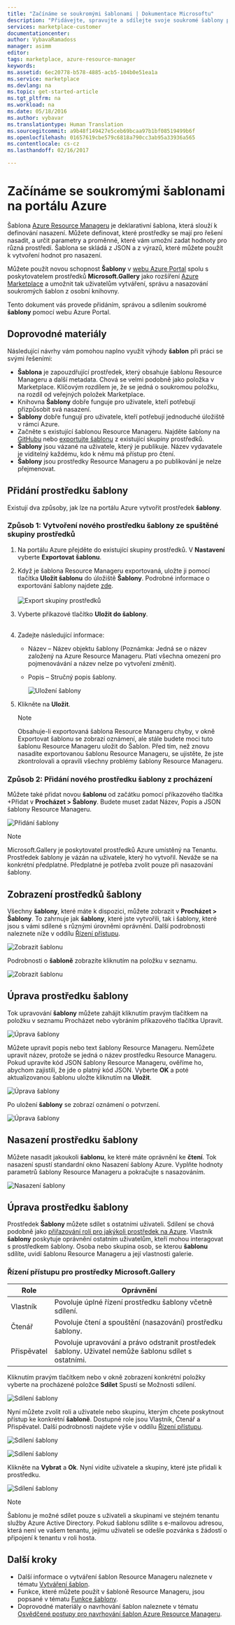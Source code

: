 ```yaml
---
title: "Začínáme se soukromými šablonami | Dokumentace Microsoftu"
description: "Přidávejte, spravujte a sdílejte svoje soukromé šablony pomocí portálu Azure, rozhraní příkazového řádku Azure nebo PowerShellu."
services: marketplace-customer
documentationcenter: 
author: VybavaRamadoss
manager: asimm
editor: 
tags: marketplace, azure-resource-manager
keywords: 
ms.assetid: 6ec20778-b578-4885-acb5-104b0e51ea1a
ms.service: marketplace
ms.devlang: na
ms.topic: get-started-article
ms.tgt_pltfrm: na
ms.workload: na
ms.date: 05/18/2016
ms.author: vybavar
ms.translationtype: Human Translation
ms.sourcegitcommit: a9b48f149427e5ceb69bcaa97b1bf08519499b6f
ms.openlocfilehash: 01657619cbe579c6818a790cc3ab95a33936a565
ms.contentlocale: cs-cz
ms.lasthandoff: 02/16/2017

---
```

# <a name="get-started-with-private-templates-on-the-azure-portal"></a>Začínáme se soukromými šablonami na portálu Azure
Šablona [Azure Resource Manageru](../azure-resource-manager/resource-group-authoring-templates.md) je deklarativní šablona, která slouží k definování nasazení. Můžete definovat, které prostředky se mají pro řešení nasadit, a určit parametry a proměnné, které vám umožní zadat hodnoty pro různá prostředí. Šablona se skládá z JSON a z výrazů, které můžete použít k vytvoření hodnot pro nasazení.

Můžete použít novou schopnost **Šablony** v [webu Azure Portal](https://portal.azure.com) spolu s poskytovatelem prostředků **Microsoft.Gallery** jako rozšíření [Azure Marketplace](https://azure.microsoft.com/marketplace/) a umožnit tak uživatelům vytváření, správu a nasazování soukromých šablon z osobní knihovny.

Tento dokument vás provede přidáním, správou a sdílením soukromé **šablony** pomocí webu Azure Portal.

## <a name="guidance"></a>Doprovodné materiály
Následující návrhy vám pomohou naplno využít výhody **šablon** při práci se svými řešeními:

* **Šablona** je zapouzdřující prostředek, který obsahuje šablonu Resource Manageru a další metadata. Chová se velmi podobně jako položka v Marketplace. Klíčovým rozdílem je, že se jedná o soukromou položku, na rozdíl od veřejných položek Marketplace.
* Knihovna **Šablony** dobře funguje pro uživatele, kteří potřebují přizpůsobit svá nasazení.
* **Šablony** dobře fungují pro uživatele, kteří potřebují jednoduché úložiště v rámci Azure.
* Začněte s existující šablonou Resource Manageru. Najděte šablony na [GitHubu](https://github.com/Azure/azure-quickstart-templates) nebo [exportujte šablonu](../azure-resource-manager/resource-manager-export-template.md) z existující skupiny prostředků.
* **Šablony** jsou vázané na uživatele, který je publikuje. Název vydavatele je viditelný každému, kdo k němu má přístup pro čtení.
* **Šablony** jsou prostředky Resource Manageru a po publikování je nelze přejmenovat.

## <a name="add-a-template-resource"></a>Přidání prostředku šablony
Existují dva způsoby, jak lze na portálu Azure vytvořit prostředek **šablony**.

### <a name="method-1--create-a-new-template-resource-from-a-running-resource-group"></a>Způsob 1: Vytvoření nového prostředku šablony ze spuštěné skupiny prostředků
1. Na portálu Azure přejděte do existující skupiny prostředků. V **Nastavení** vyberte **Exportovat šablonu**.
2. Když je šablona Resource Manageru exportovaná, uložte ji pomocí tlačítka **Uložit šablonu** do úložiště **Šablony**. Podrobné informace o exportování šablony najdete [zde](../azure-resource-manager/resource-manager-export-template.md).
   <br /><br />
   ![Export skupiny prostředků](media/rg-export-portal1.PNG)  <br />
3. Vyberte příkazové tlačítko **Uložit do šablony**.
   <br /><br />
4. Zadejte následující informace:
   
   * Název – Název objektu šablony (Poznámka: Jedná se o název založený na Azure Resource Manageru. Platí všechna omezení pro pojmenovávání a název nelze po vytvoření změnit).
   * Popis – Stručný popis šablony.
     
     ![Uložení šablony](media/save-template-portal1.PNG)  <br />
5. Klikněte na **Uložit**.
   
   > [!NOTE]
   > Obsahuje-li exportovaná šablona Resource Manageru chyby, v okně Exportovat šablonu se zobrazí oznámení, ale stále budete moci tuto šablonu Resource Manageru uložit do Šablon. Před tím, než znovu nasadíte exportovanou šablonu Resource Manageru, se ujistěte, že jste zkontrolovali a opravili všechny problémy šablony Resource Manageru.
   > 
   > 

### <a name="method-2--add-a-new-template-resource-from-browse"></a>Způsob 2: Přidání nového prostředku šablony z procházení
Můžete také přidat novou **šablonu** od začátku pomocí příkazového tlačítka +Přidat v **Procházet > Šablony**. Budete muset zadat Název, Popis a JSON šablony Resource Manageru.

![Přidání šablony](media/add-template-portal1.PNG)  <br />

> [!NOTE]
> Microsoft.Gallery je poskytovatel prostředků Azure umístěný na Tenantu. Prostředek šablony je vázán na uživatele, který ho vytvořil. Neváže se na konkrétní předplatné. Předplatné je potřeba zvolit pouze při nasazování šablony.
> 
> 

## <a name="view-template-resources"></a>Zobrazení prostředků šablony
Všechny **šablony**, které máte k dispozici, můžete zobrazit v **Procházet > Šablony**. To zahrnuje jak **šablony**, které jste vytvořili, tak i šablony, které jsou s vámi sdílené s různými úrovněmi oprávnění. Další podrobnosti naleznete níže v oddílu [Řízení přístupu](#access-control-for-a-tenant-resource-provider).

![Zobrazit šablonu](media/view-template-portal1.PNG)  <br />

Podrobnosti o **šabloně** zobrazíte kliknutím na položku v seznamu.

![Zobrazit šablonu](media/view-template-portal2c.png)  <br />

## <a name="edit-a-template-resource"></a>Úprava prostředku šablony
Tok upravování **šablony** můžete zahájit kliknutím pravým tlačítkem na položku v seznamu Procházet nebo vybráním příkazového tlačítka Upravit.

![Úprava šablony](media/edit-template-portal1a.PNG)  <br />

Můžete upravit popis nebo text šablony Resource Manageru. Nemůžete upravit název, protože se jedná o název prostředku Resource Manageru. Pokud upravíte kód JSON šablony Resource Manageru, ověříme ho, abychom zajistili, že jde o platný kód JSON. Vyberte **OK** a poté aktualizovanou šablonu uložte kliknutím na **Uložit**.

![Úprava šablony](media/edit-template-portal2a.PNG)  <br />

Po uložení **šablony** se zobrazí oznámení o potvrzení.

![Úprava šablony](media/edit-template-portal3b.png)  <br />

## <a name="deploy-a-template-resource"></a>Nasazení prostředku šablony
Můžete nasadit jakoukoli **šablonu**, ke které máte oprávnění ke **čtení**. Tok nasazení spustí standardní okno Nasazení šablony Azure. Vyplňte hodnoty parametrů šablony Resource Manageru a pokračujte s nasazováním.

![Nasazení šablony](media/deploy-template-portal1b.png)  <br />

## <a name="share-a-template-resource"></a>Úprava prostředku šablony
Prostředek **Šablony** můžete sdílet s ostatními uživateli. Sdílení se chová podobně jako [přiřazování rolí pro jakýkoli prostředek na Azure](../active-directory/role-based-access-control-configure.md). Vlastník **šablony** poskytuje oprávnění ostatním uživatelům, kteří mohou interagovat s prostředkem šablony. Osoba nebo skupina osob, se kterou **šablonu** sdílíte, uvidí šablonu Resource Manageru a její vlastnosti galerie.

### <a name="access-control-for-the-microsoftgallery-resources"></a>Řízení přístupu pro prostředky Microsoft.Gallery
| Role | Oprávnění |
| --- | --- |
| Vlastník |Povoluje úplné řízení prostředku šablony včetně sdílení. |
| Čtenář |Povoluje čtení a spouštění (nasazování) prostředku šablony. |
| Přispěvatel |Povoluje upravování a právo odstranit prostředek šablony. Uživatel nemůže šablonu sdílet s ostatními. |

Kliknutím pravým tlačítkem nebo v okně zobrazení konkrétní položky vyberte na procházené položce **Sdílet** Spustí se Možnosti sdílení.

![Sdílení šablony](media/share-template-portal1a.png)  <br />

 Nyní můžete zvolit roli a uživatele nebo skupinu, kterým chcete poskytnout přístup ke konkrétní **šabloně**. Dostupné role jsou Vlastník, Čtenář a Přispěvatel. Další podrobnosti najdete výše v oddílu [Řízení přístupu](#access-control-for-a-tenant-resource-provider).

![Sdílení šablony](media/share-template-portal2b.png)  <br />

![Sdílení šablony](media/share-template-portal3b.png)  <br />

Klikněte na **Vybrat** a **Ok**. Nyní vidíte uživatele a skupiny, které jste přidali k prostředku.

![Sdílení šablony](media/share-template-portal4b.png)  <br />

> [!NOTE]
> Šablonu je možné sdílet pouze s uživateli a skupinami ve stejném tenantu služby Azure Active Directory. Pokud šablonu sdílíte s e-mailovou adresou, která není ve vašem tenantu, jejímu uživateli se odešle pozvánka s žádostí o připojení k tenantu v roli hosta.
> 
> 

## <a name="next-steps"></a>Další kroky
* Další informace o vytváření šablon Resource Manageru naleznete v tématu [Vytváření šablon](../azure-resource-manager/resource-group-authoring-templates.md).
* Funkce, které můžete použít v šabloně Resource Manageru, jsou popsané v tématu [Funkce šablony](../azure-resource-manager/resource-group-template-functions.md).
* Doprovodné materiály o navrhování šablon naleznete v tématu [Osvědčené postupy pro navrhování šablon Azure Resource Manageru](../azure-resource-manager/best-practices-resource-manager-design-templates.md).


